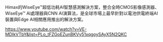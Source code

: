 Himax的WiseEye™超低功耗AI智慧感測解決方案，整合全時CMOS影像感測器、WiseEye™ AI處理器與CNN AI演算法，是全球市場上最早針對以電池供電終端AI裝置與Edge AI相關應用推出的解決方案。

https://www.youtube.com/watch?v=VE-MDlkVTbY&list=PLo_tFZGoEZunBKVy51xqgoySAyX5N2QKC

 